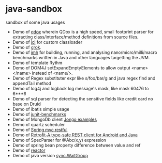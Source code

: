 java-sandbox
============

sandbox of some java usages

+ Demo of [qdox](http://qdox.codehaus.org/model.html) wherein QDox is a high speed, small footprint parser for extracting class/interface/method definitions from source files.
+ Demo of [jcl](https://github.com/kamranzafar/JCL) for custom classloader
+ Demo of [grok](https://github.com/thekrakken/java-grok).
+ Demo of [jmh](http://openjdk.java.net/projects/code-tools/jmh/) for building, running, and analysing nano/micro/milli/macro benchmarks written in Java and other languages targetting the JVM.
+ Demo of template Rythm
+ Demo of DOM4J setExpandEmptyElements to allow output &lt;name&gt;&lt;/name&gt; instead of &lt;name/&gt;.
+ Demo of Regex substituter expr like s/foo/bar/g and java regex find and appendTail method
+ Demo of log4j and logback log message's mask, like mask 60476 to 6***6
+ Demo of sql parser for detecting the sensitive fields like credit card no base on Druid
+ Demo of ibatis simple usage
+ Demo of [junit-benchmarks](http://labs.carrotsearch.com/junit-benchmarks-tutorial.html)
+ Demo of MongoDb client [Jongo examples](https://github.com/ihr/jongo-by-example)
+ Demo of quartz scheduler
+ Demo of [Spring mvc restful](http://www.javacodegeeks.com/2013/04/spring-mvc-easy-rest-based-json-services-with-responsebody.html)
+ Demo of [Retrofit-A type-safe REST client for Android and Java](http://square.github.io/retrofit/)
+ Demo of SpecParser for @Abc(x,y) expression
+ Demo of spring bean property difference between value and ref
+ Demo of [reactor](https://github.com/reactor/reactor)
+ Demo of java version [sync.WaitGroup](http://golang.org/src/pkg/sync/waitgroup.go)
